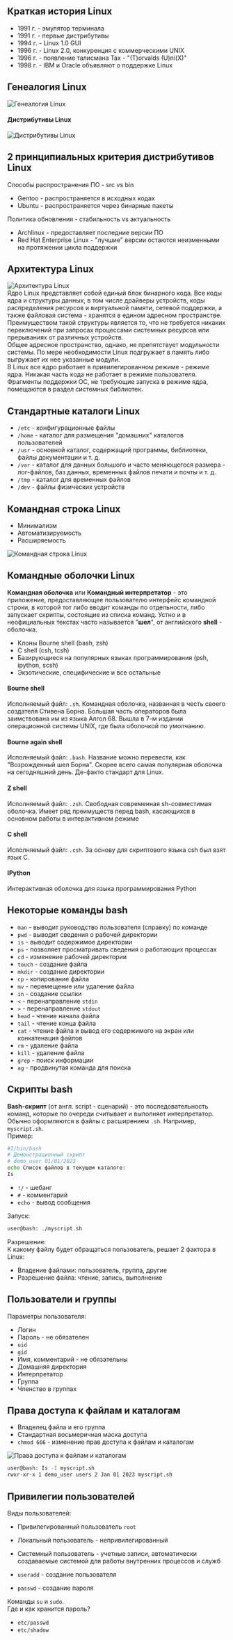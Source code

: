 ## Краткая история Linux
- 1991 г. - эмулятор терминала
- 1991 г. - первые дистрибутивы
- 1994 г. - Linux 1.0 GUI
- 1996 г. - Linux 2.0, конкуренция с коммерческими UNIX
- 1996 г. - появление талисмана Tax - "(T)orvalds (U)ni(X)"
- 1998 г. - IBM и Oracle объявляют о поддержке Linux
## Генеалогия Linux
![Генеалогия Linux](../Pictures/09_01.%20Генеалогия%20Linux.png)  
#### Дистрибутивы Linux
![Дистрибутивы Linux](../Pictures/09_02.%20Дистрибутивы%20Linux.png)
## 2 принципиальных критерия дистрибутивов Linux
Способы распространения ПО - src vs bin  
- Gentoo - распространяется в исходных кодах
- Ubuntu - распространяется через бинарные пакеты
  
Политика обновления - стабильность vs актуальность
- Archlinux - предоставляет последние версии ПО
- Red Hat Enterprise Linux - "лучшие" версии остаются неизменными на протяжении цикла поддержки
## Архитектура Linux
![Архитектура Linux](../Pictures/09_03.%20Архитектура%20Linux.png)  
Ядро Linux представляет собой единый блок бинарного кода. Все коды ядра и структуры данных, в том числе драйверы устройств, коды распределения ресурсов и виртуальной памяти, сетевой поддержки, а также файловая система - хранятся в едином адресном пространстве. Преимуществом такой структуры является то, что не требуется никаких переключений при запросах процессами системных ресурсов или прерываниях от различных устройств.  
Общее адресное пространство, однако, не препятствует модульности системы. По мере необходимости Linux подгружает в память либо выгружает их нее указанные модули.  
В Linux все ядро работает в привилегированном режиме - режиме ядра. Никакая часть кода не работает в режиме пользователя. Фрагменты поддержки ОС, не требующие запуска в режиме ядра, помещаются в раздел системных библиотек.
## Стандартные каталоги Linux
- `/etc` - конфигурационные файлы
- `/home` - каталог для размещения "домашних" каталогов пользователей
- `/usr` - основной каталог, содержащий программы, библиотеки, файлы документации и т. д.
- `/var` - каталог для данных большого и часто меняющегося размера - лог-файлов, баз данных, временных файлов печати и почты и т. д.
- `/tmp` - каталог для временных файлов
- `/dev` - файлы физических устройств
## Командная строка Linux
- Минимализм
- Автоматизируемость
- Расширяемость
  
![Командная строка Linux](../Pictures/09_04.%20Командная%20строка%20Linux.png)
## Командные оболочки Linux
**Командная оболочка** или **Командный интерпретатор** - это приложение, предоставляющее пользователю интерфейс командной строки, в которой тот либо вводит команды по отдельности, либо запускает скрипты, состоящие из списка команд. Устно и в неофициальных текстах часто называется "**шел**", от английского **shell** - оболочка.
- Клоны Bourne shell (bash, zsh)
- С shell (csh, tcsh)
- Базирующиеся на популярных языках программирования (psh, ipython, scsh)
- Экзотические, специфические и все остальные
#### Bourne shell
Исполняемый файл: `.sh`. Командная оболочка, названная в честь своего создателя Стивена Борна. Большая часть операторов была заимствована им из языка Алгол 68. Вышла в 7-м издании операционной системы UNIX, где была оболочкой по умолчанию.
#### Bourne again shell
Исполняемый файл: `.bash`. Название можно перевести, как "Возрожденный шел Борна". Скорее всего самая популярная оболочка на сегодняшний день. Де-факто стандарт для Linux.
#### Z shell
Исполняемый файл: `.zsh`. Свободная современная sh-совместимая оболочка. Имеет ряд преимуществ перед bash, касающихся в основном работы в интерактивном режиме
#### C shell
Исполняемый файл: `.csh`. За основу для скриптового языка csh был взят язык C.
#### IPython
Интерактивная оболочка для языка программирования Python
## Некоторые команды bash
- `man` - выводит руководство пользователя (справку) по команде
- `pwd` - выводит сведения о рабочей директории
- `is` - выводит содержимое директории
- `ps` - позволяет просматривать сведения о работающих процессах
- `cd` - изменение рабочей директории
- `touch` - создание файла
- `mkdir` - создание директории
- `cp` - копирование файла
- `mv` - перемещение или удаление файла
- `in` - создание ссылки
- `<` - перенаправление `stdin` 
- `>` - перенаправление `stdout`
- `head` - чтение начала файла
- `tail` - чтение конца файла
- `cat` - чтение файла и вывод его содержимого на экран или конкатенация файлов
- `rm` - удаление файла
- `kill` - удаление файла
- `grep` - поиск информации
- `ag` - продвинутая команда для поиска
## Скрипты bash
**Bash-скрипт** (от англ. script - сценарий) - это последовательность команд, которые по очереди считывает и выполняет интерпретатор.  
Обычно оформляются в файлы с расширением `.sh`. Например, `myscript.sh`.  
Пример:
```bash
#I/bin/bash
# Демонстрационный скрипт
# demo_user 01/01/2023
echo Список файлов в текущем каталоге:
Is
```
- `!/` - шебанг
- `#` - комментарий
- `echo` - вывод сообщения
  
Запуск:
```bash
user@bash: ./myscript.sh
```
Разрешение:  
К какому файлу будет обращаться пользователь, решает 2 фактора в Linux:
- Владение файлами: пользователь, группа, другие
- Разрешение файла: чтение, запись, выполнение
## Пользователи и группы
Параметры пользователя:
- Логин
- Пароль - не обязателен
- `uid`
- `gid`
- Имя, комментарий - не обязательны
- Домашняя директория
- Интерпретатор
- Группа
- Членство в группах
## Права доступа к файлам и каталогам
- Владелец файла и его группа
- Стандартная восьмеричная маска доступа
- `chmod 666` - изменение прав доступа к файлам и каталогам
  
![Права доступа к файлам и каталогам](../Pictures/09_05.%20Права%20доступа%20к%20файлам%20и%20каталогам.png)
```bash
user@bash: Is -I myscript.sh
rwxr-xr-x 1 demo_user users 2 Jan 01 2023 myscript.sh
```
## Привилегии пользователей
Виды пользователей:
- Привилегированный пользователь `root`
- Локальный пользователь - непривилегированный
- Системный пользователь - учетные записи, автоматически создаваемые системой для работы внутренних процессов и служб
  
- `useradd` - создание пользователя
- `passwd` - создание пароля
  
Команды `su` и `sudo`.  
Где и как хранится пароль?
- `etc/passwd`
- `etc/shadow`